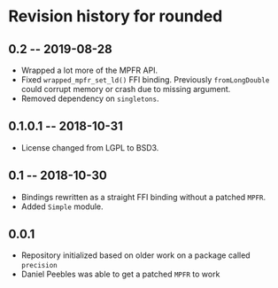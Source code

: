 # Revision history for rounded

## 0.2 -- 2019-08-28

* Wrapped a lot more of the MPFR API.
* Fixed `wrapped_mpfr_set_ld()` FFI binding.  Previously `fromLongDouble`
  could corrupt memory or crash due to missing argument.
* Removed dependency on `singletons`.

## 0.1.0.1 -- 2018-10-31

* License changed from LGPL to BSD3.

## 0.1 -- 2018-10-30

* Bindings rewritten as a straight FFI binding without a patched `MPFR`.
* Added `Simple` module.

## 0.0.1

* Repository initialized based on older work on a package called `precision`
* Daniel Peebles was able to get a patched `MPFR` to work
